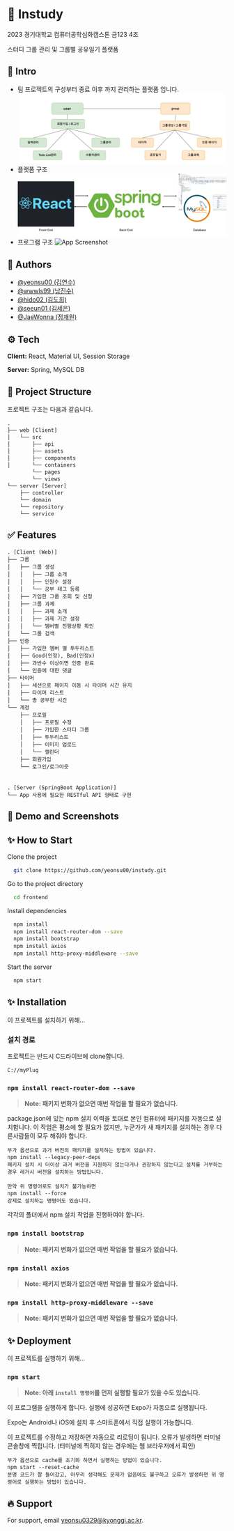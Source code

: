 # 📘 Instudy

 2023 경기대학교 컴퓨터공학심화캡스톤 금123 4조

스터디 그룹 관리 및 그룹별 공유일기 플랫폼

## 🙂 Intro

- 팀 프로젝트의 구성부터 종료 이후 까지 관리하는 플랫폼 입니다.
![App Screenshot](screenshots/intro1.png)
- 플랫폼 구조
![App Screenshot](screenshots/intro2.png)
- 프로그램 구조
![App Screenshot](screenshots/intro3.png)

## 👤 Authors

- [@yeonsu00 (김연수)](https://github.com/yeonsu00)
- [@wwwls99 (남진수)](https://github.com/wwwls99)
- [@hido02 (김도희)](https://github.com/hido02)
- [@seeun01 (김세은)](https://github.com/seeun01)
- [@JaeWonna (정재원)](https://github.com/JaeWonna)



## ⚙️ Tech

**Client:** React, Material UI, Session Storage

**Server:** Spring, MySQL DB

## 📂 Project Structure

프로젝트 구조는 다음과 같습니다.

    .
    ├── web [Client]
    │   └── src
    │       ├── api
    │       ├── assets
    │       ├── components
    │       └── containers
            └── pages
            └── views
    └── server [Server]
        ├── controller
        └── domain
        └── repository
        └── service
 
## ✅ Features

    . [Client (Web)]
    ├── 그룹 
    │   ├── 그룹 생성
    │   │   ├── 그룹 소개
    │   │   ├── 인원수 설정
    │   │   └── 공부 태그 등록
    │   ├── 가입한 그룹 조회 및 신청
    │   ├── 그룹 과제
    │   │   ├── 과제 소개
    │   │   ├── 과제 기간 설정
    │   │   └── 멤버별 진행상황 확인
    │   └── 그룹 검색
    ├── 인증
    │   ├── 가입한 멤버 별 투두리스트
    │   ├── Good(인정), Bad(인정x)
    │   ├── 과반수 이상이면 인증 완료
    │   └── 인증에 대한 댓글
    ├── 타이머
    │   ├── 세션으로 페이지 이동 시 타이머 시간 유지
    │   ├── 타이머 리스트
    │   └── 총 공부한 시간
    └── 계정
        ├── 프로필
        │   ├── 프로필 수정
        │   ├── 가입한 스터디 그룹
        │   ├── 투두리스트
        │   ├── 이미지 업로드
        │   └── 캘린더
        ├── 회원가입
        └── 로그인/로그아웃


    . [Server (SpringBoot Application)]
    └── App 사용에 필요한 RESTful API 형태로 구현


## 🧩 Demo and Screenshots




## ✨ How to Start

Clone the project

```bash
  git clone https://github.com/yeonsu00/instudy.git
```

Go to the project directory

```bash
  cd frontend
```

Install dependencies

```bash
  npm install
  npm install react-router-dom --save
  npm install bootstrap
  npm install axios
  npm install http-proxy-middleware --save
```

Start the server

```bash
  npm start
```


## ✨ Installation

이 프로젝트를 설치하기 위해...

### 설치 경로

프로젝트는 반드시 C드라이브에 clone합니다.

    C://myPlug


### `npm install react-router-dom --save`

> **Note: 패키지 변화가 없으면 매번 작업을 할 필요가 없습니다.**

package.json에 있는 npm 설치 이력을 토대로 본인 컴퓨터에 패키지를 자동으로 설치합니다.
이 작업은 평소에 할 필요가 없지만, 누군가가 새 패키지를 설치하는 경우 다른사람들이 모두 해줘야 합니다.

    부가 옵션으로 과거 버전의 패키지를 설치하는 방법이 있습니다.
    npm install --legacy-peer-deps
    패키지 설치 시 더이상 과거 버전을 지원하지 않는다거나 권장하지 않는다고 설치를 거부하는 경우 레거시 버전을 설치하는 방법입니다.

    만약 위 명령어로도 설치가 불가능하면
    npm install --force
    강제로 설치하는 명령어도 있습니다.

각각의 폴더에서 npm 설치 작업을 진행하여야 합니다.

### `npm install bootstrap`

> **Note: 패키지 변화가 없으면 매번 작업을 할 필요가 없습니다.**


### `npm install axios`

> **Note: 패키지 변화가 없으면 매번 작업을 할 필요가 없습니다.**


### `npm install http-proxy-middleware --save`

> **Note: 패키지 변화가 없으면 매번 작업을 할 필요가 없습니다.**


## ✨ Deployment

이 프로젝트를 실행하기 위해...

### `npm start`
> **Note: 아래 `install 명령어`를 먼저 실행할 필요가 있을 수도 있습니다.**

이 프로그램을 실행하게 합니다.
실행에 성공하면 Expo가 자동으로 실행됩니다.

Expo는 Android나 iOS에 설치 후 스마트폰에서 직접 실행이 가능합니다.

이 프로젝트를 수정하고 저장하면 자동으로 리로딩이 됩니다.
오류가 발생하면 터미널 콘솔창에 찍힙니다. (터미널에 찍히지 않는 경우에는 웹 브라우저에서 확인)

    부가 옵션으로 cache를 초기화 하면서 실행하는 방법이 있습니다.
    npm start --reset-cache
    분명 코드가 잘 들어갔고, 아무리 생각해도 문제가 없음에도 불구하고 오류가 발생하면 위 명령어로 실행하는 방법이 있습니다.


## 🔥 Support

For support, email yeonsu0329@kyonggi.ac.kr.
